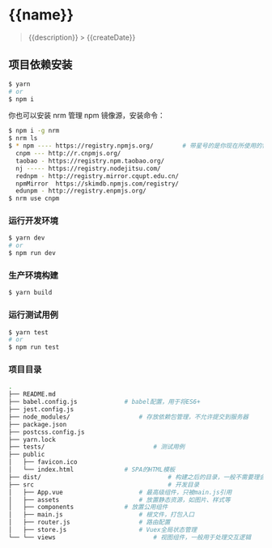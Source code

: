 # {{name}}

> {{description}} > {{createDate}}

## 项目依赖安装

```bash
$ yarn
# or
$ npm i
```

你也可以安装 nrm 管理 npm 镜像源，安装命令：

```bash
$ npm i -g nrm
$ nrm ls
$ * npm ---- https://registry.npmjs.org/		# 带星号的是你现在所使用的镜像源
  cnpm --- http://r.cnpmjs.org/
  taobao - https://registry.npm.taobao.org/
  nj ----- https://registry.nodejitsu.com/
  rednpm - http://registry.mirror.cqupt.edu.cn/
  npmMirror  https://skimdb.npmjs.com/registry/
  edunpm - http://registry.enpmjs.org/
$ nrm use cnpm
```

### 运行开发环境

```bash
$ yarn dev
# or
$ npm run dev
```

### 生产环境构建

```bash
$ yarn build
```

### 运行测试用例

```bash
$ yarn test
# or
$ npm run test
```

### 项目目录

```bash
.
├── README.md
├── babel.config.js				# babel配置，用于将ES6+
├── jest.config.js
├── node_modules/					# 存放依赖包管理，不允许提交到服务器
├── package.json
├── postcss.config.js
├── yarn.lock
├── tests/								# 测试用例
├── public
│   ├── favicon.ico
│   └── index.html				# SPA的HTML模板
├── dist/									# 构建之后的目录，一般不需要理会
├── src										# 开发目录
│   ├── App.vue						# 最高级组件，只被main.js引用
│   ├── assets						# 放置静态资源，如图片、样式等
│   ├── components				# 放置公用组件
│   ├── main.js						# 根文件，打包入口
│   ├── router.js					# 路由配置
│   ├── store.js					# Vuex全局状态管理
└── └── views							# 视图组件，一般用于处理交互逻辑
```
